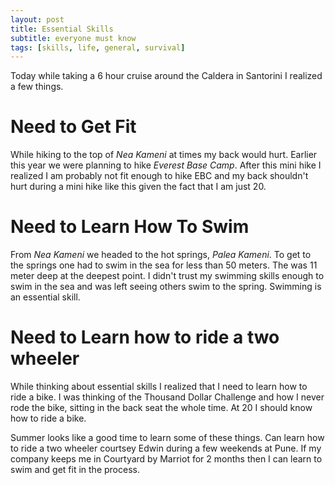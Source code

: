 ```yaml
---
layout: post
title: Essential Skills
subtitle: everyone must know
tags: [skills, life, general, survival]
---
```


Today while taking a 6 hour cruise around the Caldera in Santorini I realized a few things.

# Need to Get Fit

While hiking to the top of *Nea Kameni* at times my back would hurt. Earlier this year we were planning to hike *Everest Base Camp*. After this mini hike I realized I am probably not fit enough to hike EBC and my back shouldn't hurt during a mini hike like this given the fact that I am just 20.

# Need to Learn How To Swim

From *Nea Kameni* we headed to the hot springs, *Palea Kameni*. To get to the springs one had to swim in the sea for less than 50 meters. The was 11 meter deep at the deepest point. I didn't trust my swimming skills enough to swim in the sea and was left seeing others swim to the spring. Swimming is an essential skill.

# Need to Learn how to ride a two wheeler

While thinking about essential skills I realized that I need to learn how to ride a bike. I was thinking of the Thousand Dollar Challenge and how I never rode the bike, sitting in the back seat the whole time. At 20 I should know how to ride a bike.

Summer looks like a good time to learn some of these things. Can learn how to ride a two wheeler courtsey Edwin during a few weekends at Pune. If my company keeps me in Courtyard by Marriot for 2 months then I can learn to swim and get fit in the process.
